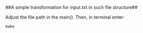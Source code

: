 ##A simple transformation for input.txt in such file structure##

Adjust the file path in the main().
Then, in terminal enter:
```
make
```
